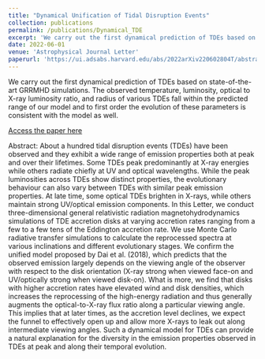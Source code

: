 ```yaml
---
title: "Dynamical Unification of Tidal Disruption Events"
collection: publications
permalink: /publications/Dynamical_TDE
excerpt: 'We carry out the first dynamical prediction of TDEs based on state-of-the-art GRRMHD simulations. The observed temperature, luminosity, optical to X-ray luminosity ratio, and radius of various TDEs fall within the predicted range of our model and to first order the evolution of these parameters are consistent with the model as well.'
date: 2022-06-01
venue: 'Astrophysical Journal Letter'
paperurl: 'https://ui.adsabs.harvard.edu/abs/2022arXiv220602804T/abstract'
---
```

We carry out the first dynamical prediction of TDEs based on state-of-the-art GRRMHD simulations. The observed temperature, luminosity, optical to X-ray luminosity ratio, and radius of various TDEs fall within the predicted range of our model and to first order the evolution of these parameters is consistent with the model as well.

<a href="https://ui.adsabs.harvard.edu/abs/2022arXiv220602804T/abstract" target="_blank">Access the paper here</a>

Abstract: About a hundred tidal disruption events (TDEs) have been observed and they exhibit a wide range of emission properties both at peak and over their lifetimes. Some TDEs peak predominantly at X-ray energies while others radiate chiefly at UV and optical wavelengths. While the peak luminosities across TDEs show distinct properties, the evolutionary behaviour can also vary between TDEs with similar peak emission properties. At late time, some optical TDEs brighten in X-rays, while others maintain strong UV/optical emission components. In this Letter, we conduct three-dimensional general relativistic radiation magnetohydrodynamics simulations of TDE accretion disks at varying accretion rates ranging from a few to a few tens of the Eddington accretion rate. We use Monte Carlo radiative transfer simulations to calculate the reprocessed spectra at various inclinations and different evolutionary stages. We confirm the unified model proposed by Dai et al. (2018), which predicts that the observed emission largely depends on the viewing angle of the observer with respect to the disk orientation (X-ray strong when viewed face-on and UV/optically strong when viewed disk-on). What is more, we find that disks with higher accretion rates have elevated wind and disk densities, which increases the reprocessing of the high-energy radiation and thus generally augments the optical-to-X-ray flux ratio along a particular viewing angle. This implies that at later times, as the accretion level declines, we expect the funnel to effectively open up and allow more X-rays to leak out along intermediate viewing angles. Such a dynamical model for TDEs can provide a natural explanation for the diversity in the emission properties observed in TDEs at peak and along their temporal evolution.
